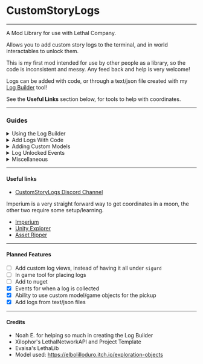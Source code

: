 # CustomStoryLogs

---

A Mod Library for use with Lethal Company.

Allows you to add custom story logs to the terminal, and in world interactables to unlock them.

This is my first mod intended for use by other people as a library, so the code is inconsistent and messy. Any feed back and help is very welcome!

Logs can be added with code, or through a text/json file created with my [Log Builder](https://yorimor.github.io/CustomStoryLogsJsonBuilder/) tool!

See the **Useful Links** section below, for tools to help with coordinates.

---

### Guides

<details>
<summary>Using the Log Builder</summary>

Fill out all the box in the [Log Builder](https://yorimor.github.io/CustomStoryLogsJsonBuilder/), add as many logs as you need.

Once you have everything filled out, click export to generate the json data (it will give you something similar to the below example), and then click copy text.

```json
{
    "username": "Yorimor",
    "modname": "ExampleLog",
    "version": "1.2.3",
    "logs": {
        "0": {
            "name": "Example - May 12",
            "text": "This is an example log, created with the log builder!\n\n:D",
            "moon": "71 Gordion",
            "position": {
                "X": "-28",
                "Y": "-2",
                "Z": "-15"
            },
            "rotation": {
                "X": "0",
                "Y": "0",
                "Z": "0"
            }
        }
    }
}
```

In your own mods files create the following folders `<Your Mod Folder>/BepInEx/plugins/CustomStoryLogs/logs/`.
Please see my [Example Mod](https://thunderstore.io/c/lethal-company/p/Yorimor/CustomStoryLogsExample/) as an example of this.

In the `logs` folder create a new .txt or .json file (name it anything you like) and paste the json data into the file and save it.

And that's it! My mod will automatically load the logs and place them in game for you!

</details>

<details>
<summary>Add Logs With Code</summary>

Add a story log:
```csharp
// public static int RegisterCustomLog(string modGUID, string logName, string text, bool unlocked=false, bool hidden=false)
int myLogID = CustomStoryLogs.CustomStoryLogs.RegisterCustomLog(YOUR_MOD_GUID, "Log Name - May 09", "test log\n\n:)");
```

The function returns an integer which is used to uniquely identify the new log. It is created from a hash of your mods GUID and the first word in the log name.

The first word in the log name is also used as the keyword for opening the log, e.g. to open `Bridge collapse - Mar 19` you would type `view bridge`.

The log ID is used below to create an interactable pickup in world. Alternatively you can call `CustomStoryLogs.CustomStoryLogs.UnlockStoryLogOnServer(logID)` to unlock the log through code instead of a pickup.

You can also define if the log is already unlocked or hidden the terminal list.

Add an interactable:
```csharp
// public static void RegisterCustomLogCollectable(string modGUID, int logID, string planetName, Vector3 position, Vector3 rotation, int modelID=0)
CustomStoryLogs.CustomStoryLogs.RegisterCustomLogCollectable(YOUR_MOD_GUID, myLogID, "71 Gordion", new Vector3(-28,-2,-15), Vector3.zero);
```

This spawns the interactable on the Company moon just in front of the ship. Interactable objects are removed when leaving the moon.

Planet name checks for the moons display name and scene name.

</details>


<details>
<summary>Adding Custom Models</summary>

You can register a prefab as a new model, and use it for collectables. Any custom models will require a **CollisionBox** component to be attached, as this will be used for the interaction.

[Follow the asset bundling guide on lethal.wiki to make and load your own assets](https://lethal.wiki/dev/intermediate/asset-bundling)

```csharp
// public static int RegisterCustomLogModel(GameObject customModel)
int modelID = CustomStoryLogs.CustomStoryLogs.RegisterCustomLogModel(myModel);

// Then use this ID for any of the collectables you want to use the new model
CustomStoryLogs.CustomStoryLogs.RegisterCustomLogCollectable(YOUR_MOD_GUID, "71 Gordion", new Vector3(-28,-2,-15), Vector3.zero, modelID);
```

</details>

<details>
<summary>Log Unlocked Events</summary>

There are two events for when logs are unlocked; One for a specific logs, and one for when any log is unlocked.

#### Your event method

This will need to be somewhere in your plugins code, and will be the code you want to run whenever the event is triggered.

```csharp
// Both events provide the unlocked logs ID
public static void MyEvent(int logID)
{
    // Your code here
}
```

#### Any Log Event
Gets called when any Custom Story Log is unlocked

```csharp
CustomStoryLogs.CustomStoryLogs.AnyLogCollectEvent += MyEvent;
```

#### Specific Log Event
Gets called when the specific Custom Story Log is unlocked.

Use this line **after** you have added your log using the **Add logs with code** section above.

```csharp
CustomStoryLogs.CustomStoryLogs.RegisteredLogs[logID].Event += MyEvent;
```


</details>

<details>
<summary>Miscellaneous</summary>

#### Update Log Text
Using the below code, you can modify the text of one of your logs.
```csharp
CustomStoryLogs.CustomStoryLogs.RegisteredLogs[logID].UpdateText("New Text");
```
</details>

---

#### Useful links

- [CustomStoryLogs Discord Channel](https://ptb.discord.com/channels/1168655651455639582/1238174635510730762)

Imperium is a very straight forward way to get coordinates in a moon, the other two require some setup/learning.

- [Imperium](https://thunderstore.io/c/lethal-company/p/giosuel/Imperium/) 
- [Unity Explorer](https://thunderstore.io/c/lethal-company/p/Noop/UnityExplorer/)
- [Asset Ripper](https://github.com/nomnomab/lc-project-patcher)

---

#### Planned Features

- [ ] Add custom log views, instead of having it all under `sigurd`
- [ ] In game tool for placing logs
- [ ] Add to nuget
- [x] Events for when a log is collected
- [x] Ability to use custom model/game objects for the pickup
- [x] Add logs from text/json files

---

#### Credits

- Noah E. for helping so much in creating the Log Builder
- Xilophor's LethalNetworkAPI and Project Template
- Evaisa's LethaLib
- Model used: https://elbolilloduro.itch.io/exploration-objects